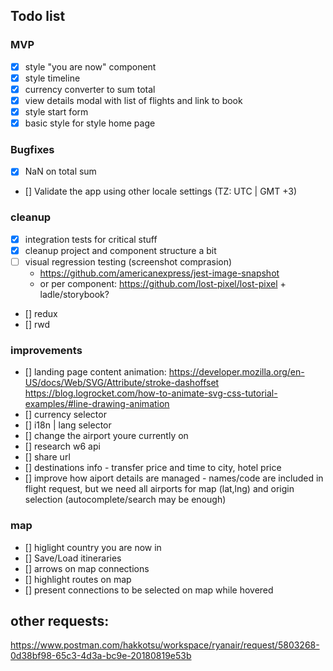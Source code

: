 ## Todo list

### MVP

- [x] style "you are now" component
- [x] style timeline
- [x] currency converter to sum total
- [x] view details modal with list of flights and link to book
- [x] style start form
- [x] basic style for style home page

### Bugfixes

- [x] NaN on total sum
- [] Validate the app using other locale settings (TZ: UTC | GMT +3)

### cleanup

- [x] integration tests for critical stuff
- [x] cleanup project and component structure a bit
- [ ] visual regression testing (screenshot comprasion)
  - https://github.com/americanexpress/jest-image-snapshot
  - or per component: https://github.com/lost-pixel/lost-pixel + ladle/storybook?
- [] redux
- [] rwd

### improvements

- [] landing page content
  animation: https://developer.mozilla.org/en-US/docs/Web/SVG/Attribute/stroke-dashoffset
  https://blog.logrocket.com/how-to-animate-svg-css-tutorial-examples/#line-drawing-animation
- [] currency selector
- [] i18n | lang selector
- [] change the airport youre currently on
- [] research w6 api
- [] share url
- [] destinations info - transfer price and time to city, hotel price
- [] improve how aiport details are managed - names/code are included in flight request, but we need all airports for map (lat,lng) and origin selection (autocomplete/search may be enough)

### map

- [] higlight country you are now in
- [] Save/Load itineraries
- [] arrows on map connections
- [] highlight routes on map
- [] present connections to be selected on map while hovered

## other requests:

https://www.postman.com/hakkotsu/workspace/ryanair/request/5803268-0d38bf98-65c3-4d3a-bc9e-20180819e53b
